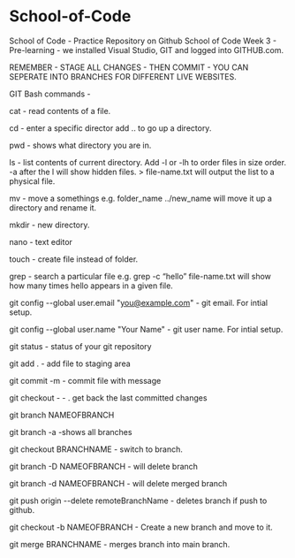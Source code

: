 # School-of-Code
School of Code - Practice Repository on Github
School of Code Week 3 - Pre-learning - we installed Visual Studio, GIT
and logged into GITHUB.com.

REMEMBER - STAGE ALL CHANGES - THEN COMMIT - YOU CAN SEPERATE INTO BRANCHES FOR DIFFERENT LIVE WEBSITES.

GIT Bash commands -

cat  - read contents of a file.

cd - enter a specific director add .. to go up a directory.

pwd - shows what directory you are in.

ls - list contents of current directory. Add -l or -lh to order files in size order. -a after the l will show hidden files. > file-name.txt will output the list to a physical file.

mv - move a somethings e.g. folder_name ../new_name will move it up a directory and rename it.

mkdir - new directory.

nano - text editor

touch - create file instead of folder.

grep - search a particular file e.g. grep -c “hello” file-name.txt will show how many times hello appears in a given file.

git config --global user.email "you@example.com" - git  email. For intial setup.

git config --global user.name "Your Name" - git user name. For intial setup.

git status - status of your git repository

git add . - add file to staging area

git commit -m - commit file with message

git checkout - - .  get back the last committed changes

git branch NAMEOFBRANCH

git branch -a  -shows all branches

git checkout BRANCHNAME - switch to branch.

git branch -D NAMEOFBRANCH - will delete branch

git branch -d NAMEOFBRANCH - will delete merged branch

git push origin --delete remoteBranchName - deletes branch if push to github.

git checkout -b NAMEOFBRANCH - Create a new branch and move to it.

git merge BRANCHNAME - merges branch into main branch.

